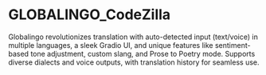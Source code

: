 # GLOBALINGO_CodeZilla
Globalingo revolutionizes translation with auto-detected input (text/voice) in multiple languages, a sleek Gradio UI, and unique features like sentiment-based tone adjustment, custom slang, and Prose to Poetry mode. Supports diverse dialects and voice outputs, with translation history for seamless use.
